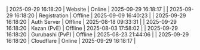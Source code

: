 | 2025-09-29 16:18:20 | Website | Online | 2025-09-29 16:18:17 |
| 2025-09-29 16:18:20 | Registration | Offline | 2025-09-09 16:40:23 |
| 2025-09-29 16:18:20 | Auth Server | Offline | 2025-08-18 09:33:31 |
| 2025-09-29 16:18:20 | Kezan (PvE) | Offline | 2025-08-03 17:58:02 |
| 2025-09-29 16:18:20 | Gurubashi (PvP) | Offline | 2025-08-23 21:44:06 |
| 2025-09-29 16:18:20 | Cloudflare | Online | 2025-09-29 16:18:17 |
